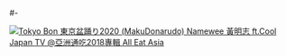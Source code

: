 #-

[![Tokyo Bon 東京盆踊り2020 (MakuDonarudo) Namewee 黃明志 ft.Cool Japan TV @亞洲通吃2018專輯 All Eat Asia
](https://gifs.com/gif/ZYEB0J)](https://www.youtube.com/watch?v=vXUGe7RJJYo)

